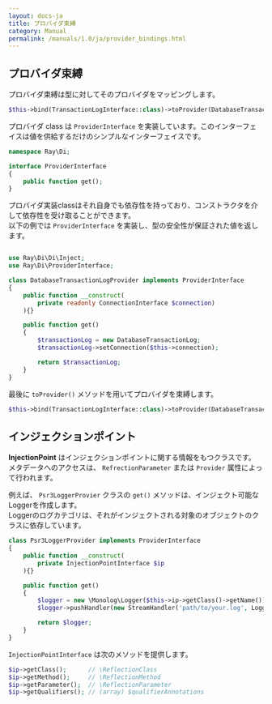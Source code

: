 ```yaml
---
layout: docs-ja
title: プロバイダ束縛
category: Manual
permalink: /manuals/1.0/ja/provider_bindings.html
---
```

## プロバイダ束縛

プロバイダ束縛は型に対してそのプロバイダをマッピングします。

```php
$this->bind(TransactionLogInterface::class)->toProvider(DatabaseTransactionLogProvider::class);
```
プロバイダ class は `ProviderInterface` を実装しています。このインターフェイスは値を供給するだけのシンプルなインターフェイスです。

```php
namespace Ray\Di;

interface ProviderInterface
{
    public function get();
}
```
プロバイダ実装classはそれ自身でも依存性を持っており、コンストラクタを介して依存性を受け取ることができます。  
以下の例では `ProviderInterface` を実装し、型の安全性が保証された値を返します。

```php

use Ray\Di\Di\Inject;
use Ray\Di\ProviderInterface;

class DatabaseTransactionLogProvider implements ProviderInterface
{
    public function __construct(
        private readonly ConnectionInterface $connection)
    ){}

    public function get()
    {
        $transactionLog = new DatabaseTransactionLog;
        $transactionLog->setConnection($this->connection);

        return $transactionLog;
    }
}
```

最後に `toProvider()` メソッドを用いてプロバイダを束縛します。

```php
$this->bind(TransactionLogInterface::class)->toProvider(DatabaseTransactionLogProvider::class);
```

## インジェクションポイント

**InjectionPoint** はインジェクションポイントに関する情報をもつクラスです。  
メタデータへのアクセスは、 `RefrectionParameter` または `Provider` 属性によって行われます。

例えば、 `Psr3LoggerProvier` クラスの `get()` メソッドは、インジェクト可能なLoggerを作成します。  
Loggerのログカテゴリは、それがインジェクトされる対象のオブジェクトのクラスに依存しています。

```php
class Psr3LoggerProvider implements ProviderInterface
{
    public function __construct(
        private InjectionPointInterface $ip
    ){}

    public function get()
    {
        $logger = new \Monolog\Logger($this->ip->getClass()->getName());
        $logger->pushHandler(new StreamHandler('path/to/your.log', Logger::WARNING));

        return $logger;
    }
}
```
`InjectionPointInterface` は次のメソッドを提供します。

```php
$ip->getClass();      // \ReflectionClass
$ip->getMethod();     // \ReflectionMethod
$ip->getParameter();  // \ReflectionParameter
$ip->getQualifiers(); // (array) $qualifierAnnotations
```
